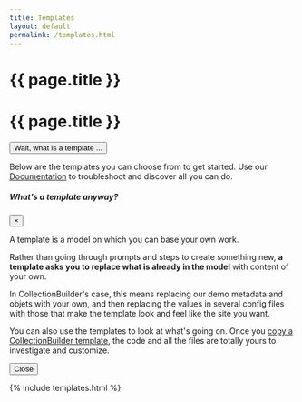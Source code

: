 ```yaml
---
title: Templates
layout: default
permalink: /templates.html
---
```

<div class="container">
<div class="row mb-5">
<div class="col-md-8">
<h1 class="my-4 border-bottom display-3 w-75 d-none d-md-block">{{ page.title }}</h1>
<h1 class="my-4 border-bottom d-md-none ml-0">{{ page.title }}</h1>

</div>
<div class="col-md-4">
<!-- Button trigger modal -->
<button type="button" class="btn btn-primary float-right m-5" data-toggle="modal" data-target="#wtftemplate">
  Wait, what is a template ...
</button>
</div>
<div class="col-12">
<p class="h4 text-left">Below are the templates you can choose from to get started. Use our <a  href="/cb-docs/">Documentation</a> to troubleshoot and discover all you can do.</p>

</div>
</div>
</div>





<!-- Modal -->
<div class="modal fade" id="wtftemplate" tabindex="-1" role="dialog" aria-labelledby="wtftemplateLabel" aria-hidden="true">
<div class="modal-dialog" role="document">
<div class="modal-content">
<div class="modal-header">
<h5 class="modal-title" id="wtftemplateLabel">What's a template anyway?</h5>
<button type="button" class="close" data-dismiss="modal" aria-label="Close">
<span aria-hidden="true">&times;</span>
</button>
</div>
<div class="modal-body">
<p>A template is a model on which you can base your own work.</p>
<p> Rather than going through prompts and steps to create something new, <b>a template asks you to replace what is already in the model</b>  with content of your own.</p>
<p>In CollectionBuilder's case, this means replacing our demo metadata and objets with your own, and then replacing the values in several config files with those that make the template look and feel like the site you want.</p>
<p>You can also use the templates to look at what's going on. Once you <a href="https://collectionbuilder.github.io/cb-docs/docs/repository/create/">copy a CollectionBuilder template</a>, the code and all the files are totally yours to investigate and customize.</p>
</div>
<div class="modal-footer">
<button type="button" class="btn btn-secondary" data-dismiss="modal">Close</button>
</div>
</div>
</div>
</div>

{% include templates.html %}